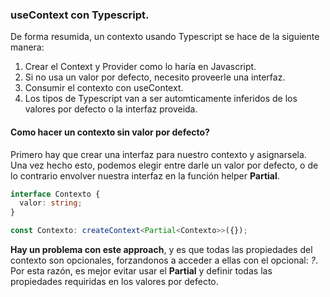 
### useContext con Typescript.

De forma resumida, un contexto usando Typescript se hace de la siguiente manera:

1. Crear el Context y Provider como lo haría en Javascript.
2. Si no usa un valor por defecto, necesito proveerle una interfaz.
3. Consumir el contexto con useContext.
4. Los tipos de Typescript van a ser automticamente inferidos de los valores por defecto o la interfaz proveida.

#### Como hacer un contexto sin valor por defecto?

Primero hay que crear una interfaz para nuestro contexto y asignarsela.
Una vez hecho esto, podemos elegir entre darle un valor por defecto, o de lo contrario envolver nuestra interfaz
en la función helper **Partial**.
  
  ```typescript
  interface Contexto {
    valor: string;
  }
  
  const Contexto: createContext<Partial<Contexto>>({});
  ```
  
**Hay un problema con este approach**, y es que todas las propiedades del contexto son opcionales,
forzandonos a acceder a ellas con el opcional: *?*. Por esta razón, es mejor evitar usar el **Partial**
y definir todas las propiedades requiridas en los valores por defecto.
